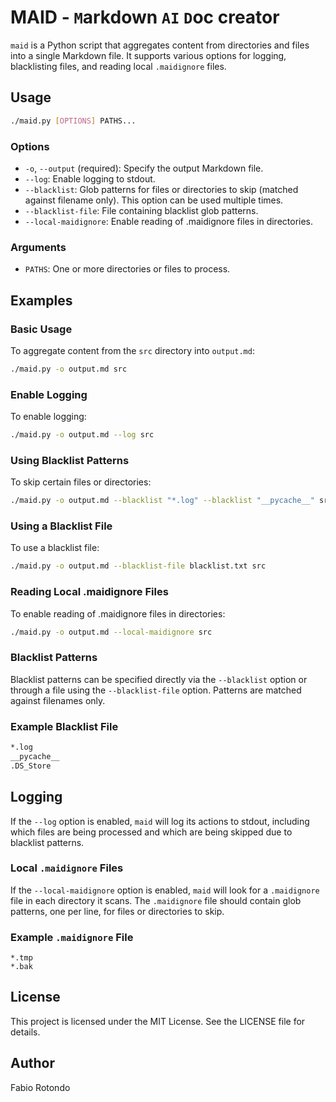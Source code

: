 # MAID - `M`arkdown `AI` `D`oc creator

`maid` is a Python script that aggregates content from directories and files into a single Markdown file. It supports various options for logging, blacklisting files, and reading local `.maidignore` files.

## Usage

```bash
./maid.py [OPTIONS] PATHS...
```

### Options

- `-o`, `--output` (required): Specify the output Markdown file.
- `--log`: Enable logging to stdout.
- `--blacklist`: Glob patterns for files or directories to skip (matched against filename only). This option can be used multiple times.
- `--blacklist-file`: File containing blacklist glob patterns.
- `--local-maidignore`: Enable reading of .maidignore files in directories.

### Arguments

- `PATHS`: One or more directories or files to process.

## Examples

### Basic Usage

To aggregate content from the `src` directory into `output.md`:

```bash
./maid.py -o output.md src
```

### Enable Logging

To enable logging:

```bash
./maid.py -o output.md --log src
```

### Using Blacklist Patterns

To skip certain files or directories:

```bash
./maid.py -o output.md --blacklist "*.log" --blacklist "__pycache__" src
```

### Using a Blacklist File

To use a blacklist file:

```bash
./maid.py -o output.md --blacklist-file blacklist.txt src
```

### Reading Local .maidignore Files

To enable reading of .maidignore files in directories:

```bash
./maid.py -o output.md --local-maidignore src
```

### Blacklist Patterns

Blacklist patterns can be specified directly via the `--blacklist` option or through a file using the `--blacklist-file` option. Patterns are matched against filenames only.

### Example Blacklist File

```bash
*.log
__pycache__
.DS_Store
```

## Logging

If the `--log` option is enabled, `maid` will log its actions to stdout, including which files are being processed and which are being skipped due to blacklist patterns.

### Local `.maidignore` Files

If the `--local-maidignore` option is enabled, `maid` will look for a `.maidignore` file in each directory it scans. The `.maidignore` file should contain glob patterns, one per line, for files or directories to skip.

### Example `.maidignore` File

```text
*.tmp
*.bak
```

## License

This project is licensed under the MIT License. See the LICENSE file for details.

## Author

Fabio Rotondo
